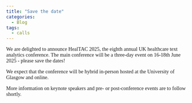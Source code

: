 ```yaml
---
title: "Save the date"
categories:
  - Blog
tags:
  - calls
---
```

<html>  
<head>
<style>
body {
  font-family: Sans Serif;
}
</style>
</head>
<body>
We are delighted to announce HealTAC 2025, the eighth annual UK healthcare text analytics conference. The main conference will be a three-day event on 16-18th June 2025 - please save the dates!

We expect that the conference will be hybrid in-person hosted at the University of Glasgow and online. 

More information on keynote speakers and pre- or post-conference events are to follow shortly.
</body>
</html>
